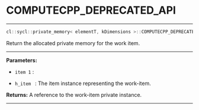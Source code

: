# COMPUTECPP_DEPRECATED_API

---

```cpp
cl::sycl::private_memory< elementT, kDimensions >::COMPUTECPP_DEPRECATED_API("operator()(item) deprecated in SYCL 1.2.1, " "use operator()(h_item) instead") elementT &operator()(const item< kDimensions > &index)
```


Return the allocated private memory for the work item. 


---
**Parameters:**

 - `item 1`
: 

 - `h_item `
: The item instance representing the work-item. 

**Returns:** A reference to the work-item private instance. 

---
